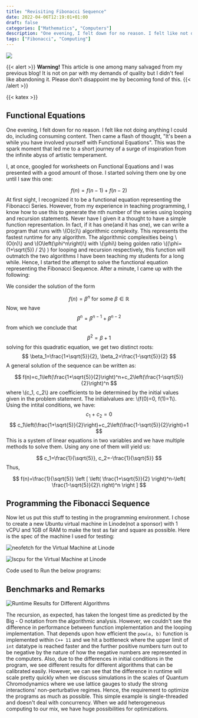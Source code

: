 ```yaml
---
title: "Revisiting Fibonacci Sequence"
date: 2022-04-06T12:19:01+01:00
draft: false
categories: ["Mathematics", "Computers"]
description: "One evening, I felt down for no reason. I felt like not doing anything I could do, including consuming content. Then came a flash of thought, \"It's been a while you have involved yourself with Functional Equations ...\""
tags: ["Fibonacci", "Computing"]
---
```


![](img/Revisiting-Fibonacci.png)

{{< alert >}}
**Warning!** This article is one among many salvaged from my previous blog! It is not on par with my demands of quality but I didn't feel like abandoning it. Please don't disappoint me by becoming fond of this.
{{< /alert >}}

{{< katex >}}

## Functional Equations

One evening, I felt down for no reason. I felt like not doing anything I could do, including consuming content. Then came a flash of thought, "It's been a while you have involved yourself with Functional Equations". This was the spark moment that led me to a short journey of a surge of inspiration from the infinite abyss of artistic temperament.

I, at once, googled for worksheets on Functional Equations and I was presented with a good amount of those. I started solving them one by one until I saw this one:

$$
f(n)=f(n-1)+f(n-2)
$$
At first sight, I recognized it to be a functional equation representing the Fibonacci Series. However, from my experience in teaching programming, I know how to use this to generate the nth number of the series using looping and recursion statements. Never have I given it a thought to have a simple function representation. In fact, if it has one(and it has one), we can write a program that runs with \\(O(c)\\) algorithmic complexity. This represents the fastest runtime for any algorithm. The algorithmic complexities being \\(O(n)\\) and \\(O\left(\phi^n\right)\\) with \\(\phi\\) being golden ratio \\((\phi=(1+\sqrt{5}) / 2\\) ) for looping and recursion respectively, this function will outmatch the two algorithms I have been teaching my students for a long while.
Hence, I started the attempt to solve the functional equation representing the Fibonacci Sequence. After a minute, I came up with the following:

We consider the solution of the form

$$
f(n)=\beta^n \text { for some } \beta \in \mathbb{R}
$$
Now, we have
$$
\beta^n=\beta^{n-1}+\beta^{n-2}
$$
from which we conclude that
$$
\beta^2=\beta+1
$$
solving for this quadratic equation, we get two distinct roots:
$$
\beta_1=\frac{1+\sqrt{5}}{2}, \beta_2=\frac{1-\sqrt{5}}{2}
$$
A general solution of the sequence can be written as:

$$
f(n)=c_1\left(\frac{1+\sqrt{5}}{2}\right)^n+c_2\left(\frac{1-\sqrt{5}}{2}\right)^n
$$
where \\(c_1, c_2\\) are coefficients to be determined by the initial values given in the problem statement. The initialvalues are: \\(f(0)=0, f(1)=1\\). Using the intital conditions, we have:
$$
c_1+c_2=0
$$
$$
c_1\left(\frac{1+\sqrt{5}}{2}\right)+c_2\left(\frac{1-\sqrt{5}}{2}\right)=1
$$
This is a system of linear equations in two variables and we have multiple methods to solve them. Using any one of them will yield us:

$$
c_1=\frac{1}{\sqrt{5}}, c_2=-\frac{1}{\sqrt{5}}
$$
Thus,

$$
f(n)=\frac{1}{\sqrt{5}} \left [ \left( \frac{1+\sqrt{5}}{2} \right)^n-\left( \frac{1-\sqrt{5}}{2}\ right)^n \right ]
$$

## Programming the Fibonacci Sequence

Now let us put this stuff to testing in the programming environment. I chose to create a new Ubuntu virtual machine in Linode(not a sponsor) with 1 vCPU and 1GB of RAM to make the test as fair and square as possible. Here is the spec of the machine I used for testing:

![`neofetch` for the Virtual Machine at Linode](img/Screenshot-2022-04-06-at-4.37.55-PM.png "`neofetch` for the Virtual Machine at Linode")

![`lscpu` for the Virtual Machine at Linode](img/Screenshot-2022-04-06-at-4.38.20-PM.png "`lscpu` for the Virtual Machine at Linode")

Code used to Run the below programs:

<script src="https://gist.github.com/ashwinbalaji0811/c36ecebe857243c0dc708d0e504aca4f.js"></script>

## Benchmarks and Remarks

![Runtime Results for Different Algorithms](img/Screenshot-2022-04-06-at-5.05.07-PM.png "Runtime Results for Different Algorithms")

The recursion, as expected, has taken the longest time as predicted by the Big - O notation from the algorithmic analysis. However, we couldn't see the difference in performance between function implementation and the looping implementation. That depends upon how efficient the `pow(a, b)` function is implemented within `C++ 11` and we hit a bottleneck where the upper limit of `int` datatype is reached faster and the further positive numbers turn out to be negative by the nature of how the negative numbers are represented in the computers. Also, due to the differences in initial conditions in the program, we see different results for different algorithms that can be calibrated easily. However, we can see that the difference in runtime will scale pretty quickly when we discuss simulations in the scales of Quantum Chromodynamics where we use lattice gauges to study the strong interactions' non-perturbative regimes. Hence, the requirement to optimize the programs as much as possible. This simple example is single-threaded and doesn't deal with concurrency. When we add heterogeneous computing to our mix, we have huge possibilities for optimizations.